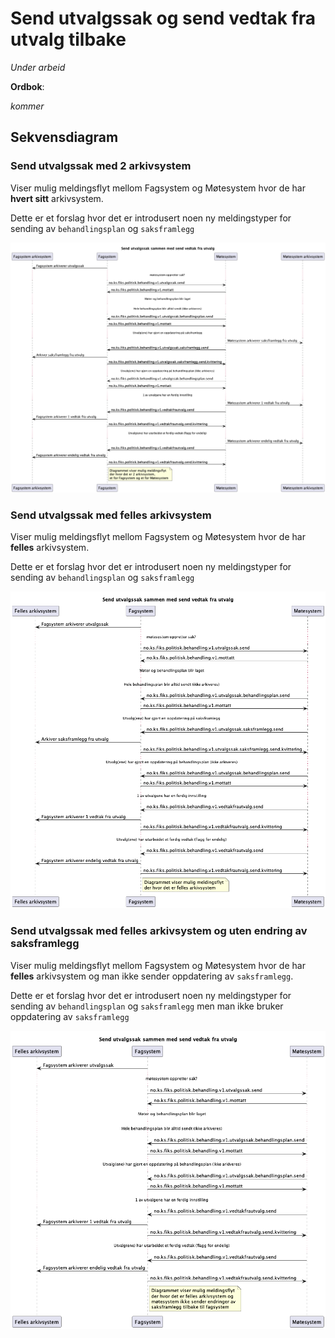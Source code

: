 # Send utvalgssak og send vedtak fra utvalg tilbake

*Under arbeid* 

**Ordbok**:

*kommer* 

## Sekvensdiagram
### Send utvalgssak med 2 arkivsystem
Viser mulig meldingsflyt mellom Fagsystem og Møtesystem hvor de har **hvert sitt** arkivsystem. 

Dette er et forslag hvor det er introdusert noen ny meldingstyper for sending av `behandlingsplan` og `saksframlegg`

![sekvensdiagram](sekvensdiagram/sekvensdiagram-utvalgssak-2-arkivsystem.png)

### Send utvalgssak med felles arkivsystem
Viser mulig meldingsflyt mellom Fagsystem og Møtesystem hvor de har **felles** arkivsystem.

Dette er et forslag hvor det er introdusert noen ny meldingstyper for sending av `behandlingsplan` og `saksframlegg`

![sekvensdiagram](sekvensdiagram/sekvensdiagram-utvalgssak-felles-arkivsystem.png)

### Send utvalgssak med felles arkivsystem og uten endring av saksframlegg

Viser mulig meldingsflyt mellom Fagsystem og Møtesystem hvor de har **felles** arkivsystem og man ikke sender oppdatering av `saksframlegg`.

Dette er et forslag hvor det er introdusert noen ny meldingstyper for sending av `behandlingsplan` og `saksframlegg` men man ikke bruker oppdatering av `saksframlegg`

![sekvensdiagram](sekvensdiagram/sekvensdiagram-utvalgssak-felles-arkivsystem-uten-endring-av-saksframlegg.png)

